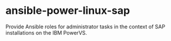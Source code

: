 # ansible-power-linux-sap
Provide Ansible roles for administrator tasks in the context of SAP installations on the IBM PowerVS.
